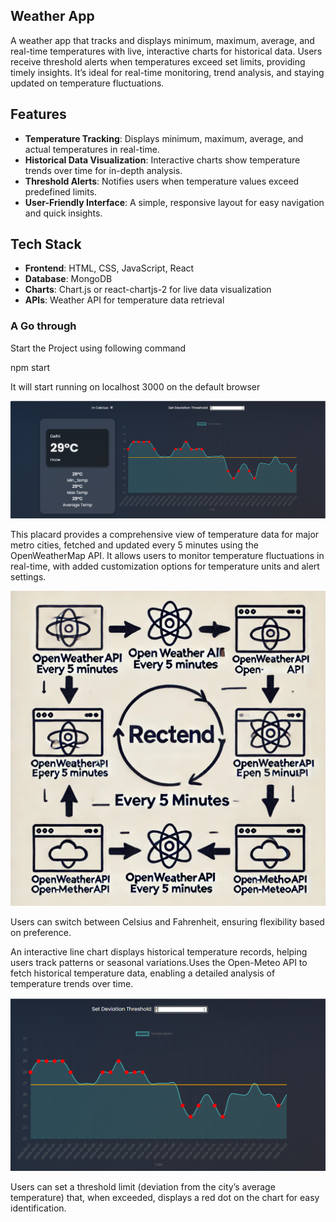 ## Weather App

A weather app that tracks and displays minimum, maximum, average, and real-time temperatures with live, interactive charts for historical data. Users receive threshold alerts when temperatures exceed set limits, providing timely insights. It’s ideal for real-time monitoring, trend analysis, and staying updated on temperature fluctuations.

## Features

- **Temperature Tracking**: Displays minimum, maximum, average, and actual temperatures in real-time.
- **Historical Data Visualization**: Interactive charts show temperature trends over time for in-depth analysis.
- **Threshold Alerts**: Notifies users when temperature values exceed predefined limits.
- **User-Friendly Interface**: A simple, responsive layout for easy navigation and quick insights.  

## Tech Stack

- **Frontend**: HTML, CSS, JavaScript, React
- **Database**: MongoDB
- **Charts**: Chart.js or react-chartjs-2 for live data visualization
- **APIs**: Weather API for temperature data retrieval

### A Go through

Start the Project using following command

npm start 

It will start running on localhost 3000 on the default browser

![alt text](image-1.png)

This placard provides a comprehensive view of temperature data for major metro cities, fetched and updated every 5 minutes using the OpenWeatherMap API. It allows users to monitor temperature fluctuations in real-time, with added customization options for temperature units and alert settings.

![alt text](image-2.png)

Users can switch between Celsius and Fahrenheit, ensuring flexibility based on preference.

An interactive line chart displays historical temperature records, helping users track patterns or seasonal variations.Uses the Open-Meteo API to fetch historical temperature data, enabling a detailed analysis of temperature trends over time.

![alt text](image-3.png)

Users can set a threshold limit (deviation from the city’s average temperature) that, when exceeded, displays a red dot on the chart for easy identification.



